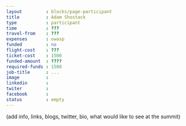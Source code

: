 ```yaml
---
layout         : blocks/page-participant
title          : Adam Shostack
type           : participant
time           : ???
travel-from    : ???
expenses       : owasp
funded         : no
flight-cost    : ???
ticket-cost    : 1500
funded-amount  : ????
required-funds : 1500
job-title      : ...
image          :
linkedin       :
twiter         :
facebook       :
status         : empty
---
```


(add info, links, blogs, twitter, bio, what would like to see at the summit)
